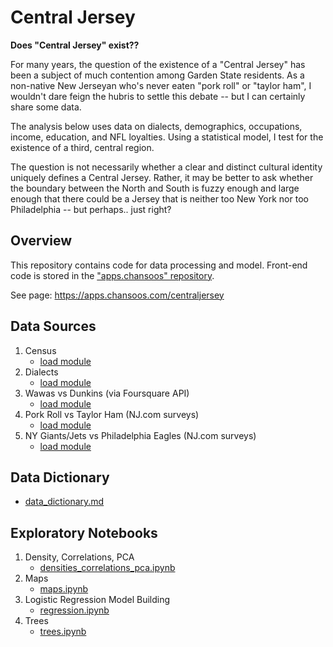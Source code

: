 # Central Jersey

**Does "Central Jersey" exist??**

For many years, the question of the existence of a "Central Jersey" has been a subject of much contention among Garden State residents. As a non-native New Jerseyan who's never eaten "pork roll" or "taylor ham", I wouldn't dare feign the hubris to settle this debate -- but I can certainly share some data.

The analysis below uses data on dialects, demographics, occupations, income, education, and NFL loyalties. Using a statistical model, I test for the existence of a third, central region.

The question is not necessarily whether a clear and distinct cultural identity uniquely defines a Central Jersey. Rather, it may be better to ask whether the boundary between the North and South is fuzzy enough and large enough that there could be a Jersey that is neither too New York nor too Philadelphia -- but perhaps.. just right?

## Overview

This repository contains code for data processing and model. Front-end code is stored in the ["apps.chansoos" repository](https://github.com/chansooligans/apps.chansoos).

See page: https://apps.chansoos.com/centraljersey

## Data Sources

1. Census
    - [load module](./centraljersey/data/census.py)
2. Dialects
    - [load module](./centraljersey/data/dialects.py)
3. Wawas vs Dunkins (via Foursquare API)
    - [load module](./centraljersey/data/foursquare.py)
4. Pork Roll vs Taylor Ham (NJ.com surveys)
    - [load module](./centraljersey/data/njdotcom.py)
5. NY Giants/Jets vs Philadelphia Eagles (NJ.com surveys)
    - [load module](./centraljersey/data/njdotcom.py)

## Data Dictionary

- [data_dictionary.md](./exploratory/data_dictionary.md)

## Exploratory Notebooks

1. Density, Correlations, PCA
    - [densities_correlations_pca.ipynb](./exploratory/densities_correlations_pca.ipynb)
2. Maps
    - [maps.ipynb](./exploratory/maps.ipynb)
3. Logistic Regression Model Building
    - [regression.ipynb](./exploratory/models/regression.ipynb)
4. Trees
    - [trees.ipynb](./exploratory/models/trees.ipynb)